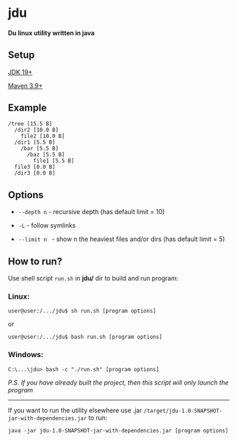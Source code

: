 # jdu

#### Du linux utility written in java

## Setup

[JDK 19+](https://www.oracle.com/java/technologies/javase/jdk19-archive-downloads.html/)

[Maven 3.9+](https://maven.apache.org/download.cgi)

## Example
```
/tree [15.5 B]
  /dir2 [10.0 B]
    file2 [10.0 B]
  /dir1 [5.5 B]
    /bar [5.5 B]
      /baz [5.5 B]
        file1 [5.5 B]
  file3 [0.0 B]
  /dir3 [0.0 B]
```

## Options

- ``--depth n``     - recursive depth (has default limit = 10)


- ``-L``            - follow symlinks


- ``--limit n ``    - show n the heaviest files and/or dirs (has default limit = 5)


## How to run?

Use shell script `run.sh` in **jdu/** dir to build and run program:

### Linux:
```
user@user:/.../jdu$ sh run.sh [program options]
```
or
```
user@user:/.../jdu$ bash run.sh [program options]
```
### Windows:
```
C:\...\jdu> bash -c "./run.sh" [program options]
```
*P.S. If you have already built the project, then this script will only launch the program*

---

If you want to run the utility elsewhere use .jar `/target/jdu-1.0-SNAPSHOT-jar-with-dependencies.jar` 
to run:
```
java -jar jdu-1.0-SNAPSHOT-jar-with-dependencies.jar [program options]
```